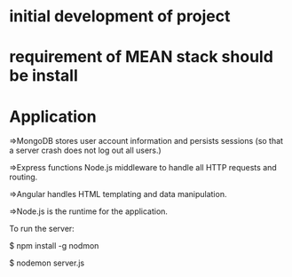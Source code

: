 # initial development of project
# requirement of MEAN stack should be install

# Application

=>MongoDB stores user account information and persists sessions (so that a server crash does not log out all users.)

=>Express functions Node.js middleware to handle all HTTP requests and routing.

=>Angular handles HTML templating and data manipulation.

=>Node.js is the runtime for the application.

To run the server:

$ npm install -g nodmon

$ nodemon server.js
